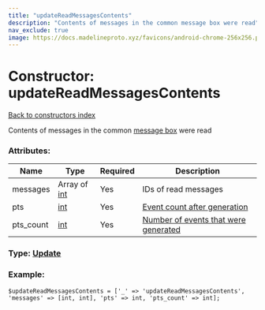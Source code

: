 ```yaml
---
title: "updateReadMessagesContents"
description: "Contents of messages in the common message box were read"
nav_exclude: true
image: https://docs.madelineproto.xyz/favicons/android-chrome-256x256.png
---
```

# Constructor: updateReadMessagesContents  
[Back to constructors index](/API_docs/constructors/index.html)



Contents of messages in the common [message box](https://core.telegram.org/api/updates) were read

### Attributes:

| Name     |    Type       | Required | Description |
|----------|---------------|----------|-------------|
|messages|Array of [int](/API_docs/types/int.html) | Yes|IDs of read messages|
|pts|[int](/API_docs/types/int.html) | Yes|[Event count after generation](https://core.telegram.org/api/updates)|
|pts\_count|[int](/API_docs/types/int.html) | Yes|[Number of events that were generated](https://core.telegram.org/api/updates)|



### Type: [Update](/API_docs/types/Update.html)


### Example:

```
$updateReadMessagesContents = ['_' => 'updateReadMessagesContents', 'messages' => [int, int], 'pts' => int, 'pts_count' => int];
```  
